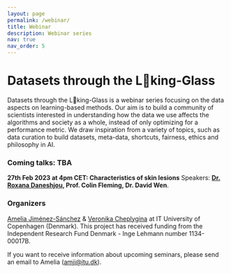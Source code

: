 ```yaml
---
layout: page
permalink: /webinar/
title: Webinar
description: Webinar series
nav: true
nav_order: 5
---
```


# Datasets through the L👀king-Glass

Datasets through the L👀king-Glass is a webinar series focusing on the data aspects on learning-based methods. Our aim is to build a community of scientists interested in understanding how the data we use affects the algorithms and society as a whole, instead of only optimizing for a performance metric. We draw inspiration from a variety of topics, such as data curation to build datasets, meta-data, shortcuts, fairness, ethics and philosophy in AI.

### Coming talks: TBA
**27th Feb 2023 at 4pm CET: Characteristics of skin lesions**
Speakers: **[Dr. Roxana Daneshjou](https://profiles.stanford.edu/roxana-daneshjou), Prof. Colin Fleming, Dr. David Wen**.

### Organizers
[Amelia Jiménez-Sánchez](https://ameliajimenez.github.io) & [Veronika Cheplygina](https://veronikach.com) at IT University of Copenhagen (Denmark). This project has received funding from the Independent Research Fund Denmark - Inge Lehmann number 1134-00017B.

If you want to receive information about upcoming seminars, please send an email to Amelia ([amji@itu.dk](amji@itu.dk)).